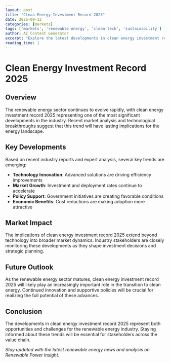 ```yaml
---
layout: post
title: "Clean Energy Investment Record 2025"
date: 2025-09-12
categories: [markets]
tags: ['markets', 'renewable energy', 'clean tech', 'sustainability']
author: AI Content Generator
excerpt: "Explore the latest developments in clean energy investment record 2025. Get expert insights on renewable energy trends and market implications."
reading_time: 1
---
```


# Clean Energy Investment Record 2025
        
## Overview

The renewable energy sector continues to evolve rapidly, with clean energy investment record 2025 representing one of the most significant developments in the industry. Recent market analysis and technological breakthroughs suggest that this trend will have lasting implications for the energy landscape.

## Key Developments

Based on recent industry reports and expert analysis, several key trends are emerging:

- **Technology Innovation**: Advanced solutions are driving efficiency improvements
- **Market Growth**: Investment and deployment rates continue to accelerate  
- **Policy Support**: Government initiatives are creating favorable conditions
- **Economic Benefits**: Cost reductions are making adoption more attractive

## Market Impact

The implications of clean energy investment record 2025 extend beyond technology into broader market dynamics. Industry stakeholders are closely monitoring these developments as they shape investment decisions and strategic planning.

## Future Outlook

As the renewable energy sector matures, clean energy investment record 2025 will likely play an increasingly important role in the transition to clean energy. Continued innovation and supportive policies will be crucial for realizing the full potential of these advances.

## Conclusion

The developments in clean energy investment record 2025 represent both opportunities and challenges for the renewable energy industry. Staying informed about these trends will be essential for stakeholders across the value chain.

*Stay updated with the latest renewable energy news and analysis on Renewable Power Insight.*
